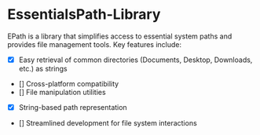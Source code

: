 # EssentialsPath-Library

EPath is a library that simplifies access to essential system paths and provides file management tools. Key features include:

- [x] Easy retrieval of common directories (Documents, Desktop, Downloads, etc.) as strings
- [] Cross-platform compatibility
- [] File manipulation utilities
- [x] String-based path representation
- [] Streamlined development for file system interactions
